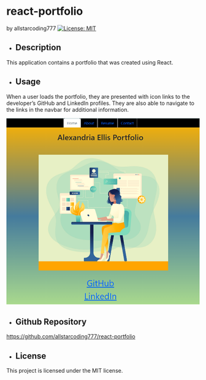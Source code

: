 # react-portfolio
  by allstarcoding777
  [![License: MIT](https://img.shields.io/badge/License-MIT-yellow.svg)](https://opensource.org/licenses/MIT)
  * ## Description
  This application contains a portfolio that was created using React.
  * ## Usage
  When a user loads the portfolio, they are presented with icon links to the developer’s GitHub and LinkedIn profiles. They are also able to navigate to the links in the navbar for additional information.
  
  ![webpage screenshot](./src/components/pages/assets/images/webpage-screenshot.png)

  * ## Github Repository
  https://github.com/allstarcoding777/react-portfolio
  * ## License
  This project is licensed under the MIT license.